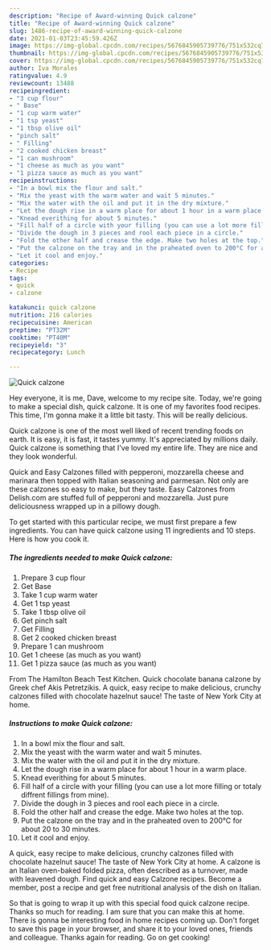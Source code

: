 ```yaml
---
description: "Recipe of Award-winning Quick calzone"
title: "Recipe of Award-winning Quick calzone"
slug: 1486-recipe-of-award-winning-quick-calzone
date: 2021-01-03T23:45:59.426Z
image: https://img-global.cpcdn.com/recipes/5676845905739776/751x532cq70/quick-calzone-recipe-main-photo.jpg
thumbnail: https://img-global.cpcdn.com/recipes/5676845905739776/751x532cq70/quick-calzone-recipe-main-photo.jpg
cover: https://img-global.cpcdn.com/recipes/5676845905739776/751x532cq70/quick-calzone-recipe-main-photo.jpg
author: Iva Morales
ratingvalue: 4.9
reviewcount: 13488
recipeingredient:
- "3 cup flour"
- " Base"
- "1 cup warm water"
- "1 tsp yeast"
- "1 tbsp olive oil"
- "pinch salt"
- " Filling"
- "2 cooked chicken breast"
- "1 can mushroom"
- "1 cheese as much as you want"
- "1 pizza sauce as much as you want"
recipeinstructions:
- "In a bowl mix the flour and salt."
- "Mix the yeast with the warm water and wait 5 minutes."
- "Mix the water with the oil and put it in the dry mixture."
- "Let the dough rise in a warm place for about 1 hour in a warm place."
- "Knead everithing for about 5 minutes."
- "Fill half of a circle with your filling (you can use a lot more filling or totaly diffrent fillings from mine)."
- "Divide the dough in 3 pieces and rool each piece in a circle."
- "Fold the other half and crease the edge. Make two holes at the top."
- "Put the calzone on the tray and in the praheated oven to 200°C for about 20 to 30 minutes."
- "Let it cool and enjoy."
categories:
- Recipe
tags:
- quick
- calzone

katakunci: quick calzone 
nutrition: 216 calories
recipecuisine: American
preptime: "PT32M"
cooktime: "PT40M"
recipeyield: "3"
recipecategory: Lunch

---
```



![Quick calzone](https://img-global.cpcdn.com/recipes/5676845905739776/751x532cq70/quick-calzone-recipe-main-photo.jpg)

Hey everyone, it is me, Dave, welcome to my recipe site. Today, we're going to make a special dish, quick calzone. It is one of my favorites food recipes. This time, I'm gonna make it a little bit tasty. This will be really delicious.

Quick calzone is one of the most well liked of recent trending foods on earth. It is easy, it is fast, it tastes yummy. It's appreciated by millions daily. Quick calzone is something that I've loved my entire life. They are nice and they look wonderful.

Quick and Easy Calzones filled with pepperoni, mozzarella cheese and marinara then topped with Italian seasoning and parmesan. Not only are these calzones so easy to make, but they taste. Easy Calzones from Delish.com are stuffed full of pepperoni and mozzarella. Just pure deliciousness wrapped up in a pillowy dough.


To get started with this particular recipe, we must first prepare a few ingredients. You can have quick calzone using 11 ingredients and 10 steps. Here is how you cook it.

<!--inarticleads1-->

##### The ingredients needed to make Quick calzone:

1. Prepare 3 cup flour
1. Get  Base
1. Take 1 cup warm water
1. Get 1 tsp yeast
1. Take 1 tbsp olive oil
1. Get pinch salt
1. Get  Filling
1. Get 2 cooked chicken breast
1. Prepare 1 can mushroom
1. Get 1 cheese (as much as you want)
1. Get 1 pizza sauce (as much as you want)


From The Hamilton Beach Test Kitchen. Quick chocolate banana calzone by Greek chef Akis Petretzikis. A quick, easy recipe to make delicious, crunchy calzones filled with chocolate hazelnut sauce! The taste of New York City at home. 

<!--inarticleads2-->

##### Instructions to make Quick calzone:

1. In a bowl mix the flour and salt.
1. Mix the yeast with the warm water and wait 5 minutes.
1. Mix the water with the oil and put it in the dry mixture.
1. Let the dough rise in a warm place for about 1 hour in a warm place.
1. Knead everithing for about 5 minutes.
1. Fill half of a circle with your filling (you can use a lot more filling or totaly diffrent fillings from mine).
1. Divide the dough in 3 pieces and rool each piece in a circle.
1. Fold the other half and crease the edge. Make two holes at the top.
1. Put the calzone on the tray and in the praheated oven to 200°C for about 20 to 30 minutes.
1. Let it cool and enjoy.


A quick, easy recipe to make delicious, crunchy calzones filled with chocolate hazelnut sauce! The taste of New York City at home. A calzone is an Italian oven-baked folded pizza, often described as a turnover, made with leavened dough. Find quick and easy Calzone recipes. Become a member, post a recipe and get free nutritional analysis of the dish on Italian. 

So that is going to wrap it up with this special food quick calzone recipe. Thanks so much for reading. I am sure that you can make this at home. There is gonna be interesting food in home recipes coming up. Don't forget to save this page in your browser, and share it to your loved ones, friends and colleague. Thanks again for reading. Go on get cooking!
